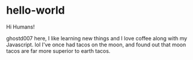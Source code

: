 # hello-world

Hi Humans!

ghostd007 here, I like learning new things and I love coffee along with my Javascript. lol 
I've once had tacos on the moon, and found out that moon tacos are far more superior to earth tacos.
